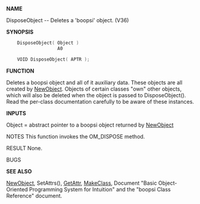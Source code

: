 
**NAME**

DisposeObject -- Deletes a 'boopsi' object. (V36)

**SYNOPSIS**

```c
    DisposeObject( Object )
                   A0

    VOID DisposeObject( APTR );

```
**FUNCTION**

Deletes a boopsi object and all of it auxiliary data.
These objects are all created by [NewObject](NewObject).  Objects
of certain classes &#034;own&#034; other objects, which will also
be deleted when the object is passed to DisposeObject().
Read the per-class documentation carefully to be aware
of these instances.

**INPUTS**

Object = abstract pointer to a boopsi object returned by [NewObject](NewObject)

NOTES
This function invokes the OM_DISPOSE method.

RESULT
None.

BUGS

**SEE ALSO**

[NewObject](NewObject), SetAttrs(), [GetAttr](GetAttr), [MakeClass](MakeClass),
Document &#034;Basic Object-Oriented Programming System for Intuition&#034;
and the &#034;boopsi Class Reference&#034; document.
